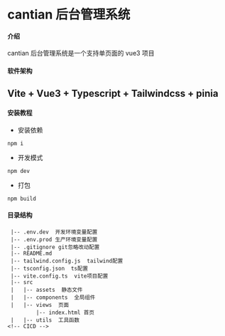 # cantian 后台管理系统

#### 介绍

cantian 后台管理系统是一个支持单页面的 vue3 项目

#### 软件架构

## Vite + Vue3 + Typescript + Tailwindcss + pinia

#### 安装教程

- 安装依赖

```
npm i
```

- 开发模式

```
npm dev
```

- 打包

```
npm build
```

#### 目录结构

```
 |-- .env.dev  开发环境变量配置
 |-- .env.prod 生产环境变量配置
 |-- .gitignore git忽略改动配置
 |-- README.md
 |-- tailwind.config.js  tailwind配置
 |-- tsconfig.json  ts配置
 |-- vite.config.ts  vite项目配置
 |-- src
 |   |-- assets  静态文件
 |   |-- components  全局组件
 |   |-- views  页面
         |-- index.html 首页
 |   |-- utils  工具函数
<!-- CICD -->
```
